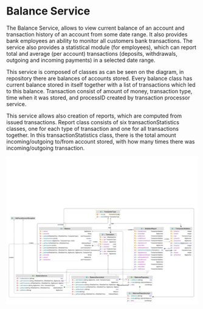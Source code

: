 # Balance Service

<p>The Balance Service, allows to view current balance of an account and 
transaction history of an account from some date range. It also provides bank 
employees an ability to monitor all customers bank transactions. 
The service also provides a statistical module (for employees), which can 
report total and average (per account) transactions (deposits, withdrawals, 
outgoing and incoming payments) in a selected date range.</p>
<p>This service is composed of classes as can be seen on the diagram, 
in repository there are balances of accounts stored. Every balance class has
current balance stored in itself together with a list of transactions which 
led to this balance. Transaction consist of amount of money, transaction type,
 time when it was stored, and processID created by transaction processor service. 

This service allows also creation of reports, which are computed from issued transactions.
 Report class consists of six transactionStatistics classes, one for each type of
 transaction and one for all transactions together. In this transactionStatistics 
class, there is the total amount incoming/outgoing to/from account stored, with how many
 times there was incoming/outgoing transaction.</p>

![diagram](diagram.png)

